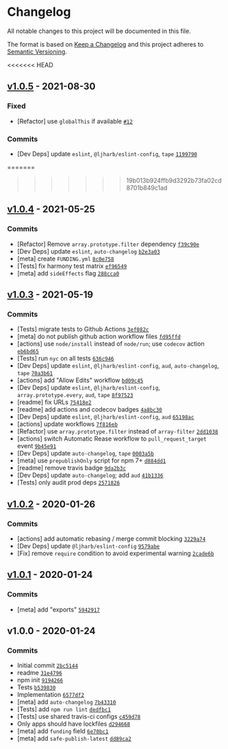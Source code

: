 # Changelog

All notable changes to this project will be documented in this file.

The format is based on [Keep a Changelog](https://keepachangelog.com/en/1.0.0/)
and this project adheres to [Semantic Versioning](https://semver.org/spec/v2.0.0.html).

<<<<<<< HEAD
## [v1.0.5](https://github.com/inspect-js/available-typed-arrays/compare/v1.0.4...v1.0.5) - 2021-08-30

### Fixed

- [Refactor] use `globalThis` if available [`#12`](https://github.com/inspect-js/available-typed-arrays/issues/12)

### Commits

- [Dev Deps] update `eslint`, `@ljharb/eslint-config`, `tape` [`1199790`](https://github.com/inspect-js/available-typed-arrays/commit/1199790ab5841517ad04827fab3f135d2dc5cfb7)

=======
>>>>>>> 19b013b924ffb9d3292b73fa02cd8701b849c1ad
## [v1.0.4](https://github.com/inspect-js/available-typed-arrays/compare/v1.0.3...v1.0.4) - 2021-05-25

### Commits

- [Refactor] Remove `array.prototype.filter` dependency [`f39c90e`](https://github.com/inspect-js/available-typed-arrays/commit/f39c90ecb1907de28ee2d3577b7da37ae12aac56)
- [Dev Deps] update `eslint`, `auto-changelog` [`b2e3a03`](https://github.com/inspect-js/available-typed-arrays/commit/b2e3a035e8cd3ddfd7b565249e1651c6419a34d0)
- [meta] create `FUNDING.yml` [`8c0e758`](https://github.com/inspect-js/available-typed-arrays/commit/8c0e758c6ec80adbb3770554653cdc3aa16beb55)
- [Tests] fix harmony test matrix [`ef96549`](https://github.com/inspect-js/available-typed-arrays/commit/ef96549df171776267529413240a2219cb59d5ce)
- [meta] add `sideEffects` flag [`288cca0`](https://github.com/inspect-js/available-typed-arrays/commit/288cca0fbd214bec706447851bb8bccc4b899a48)

## [v1.0.3](https://github.com/inspect-js/available-typed-arrays/compare/v1.0.2...v1.0.3) - 2021-05-19

### Commits

- [Tests] migrate tests to Github Actions [`3ef082c`](https://github.com/inspect-js/available-typed-arrays/commit/3ef082caaa153b49f4c37c85bbd5c4b13fe4f638)
- [meta] do not publish github action workflow files [`fd95ffd`](https://github.com/inspect-js/available-typed-arrays/commit/fd95ffdaca759eca81cb4c5d5772ee863dfea501)
- [actions] use `node/install` instead of `node/run`; use `codecov` action [`eb6bd65`](https://github.com/inspect-js/available-typed-arrays/commit/eb6bd659a31c92a6a178c71a89fe0d5261413e6c)
- [Tests] run `nyc` on all tests [`636c946`](https://github.com/inspect-js/available-typed-arrays/commit/636c94657b532599ef90a214aaa12639d11b0161)
- [Dev Deps] update `eslint`, `@ljharb/eslint-config`, `aud`, `auto-changelog`, `tape` [`70a3b61`](https://github.com/inspect-js/available-typed-arrays/commit/70a3b61367b318fb883c2f35b8f2d539849a23b6)
- [actions] add "Allow Edits" workflow [`bd09c45`](https://github.com/inspect-js/available-typed-arrays/commit/bd09c45299e396fa5bbd5be4c58b1aedcb372a82)
- [Dev Deps] update `eslint`, `@ljharb/eslint-config`, `array.prototype.every`, `aud`, `tape` [`8f97523`](https://github.com/inspect-js/available-typed-arrays/commit/8f9752308390a79068cd431436bbfd77bca15647)
- [readme] fix URLs [`75418e2`](https://github.com/inspect-js/available-typed-arrays/commit/75418e20b57f4ad5e65d8c2e1864efd14eaa2e65)
- [readme] add actions and codecov badges [`4a8bc30`](https://github.com/inspect-js/available-typed-arrays/commit/4a8bc30af2ce1f48e2b28ab3db5be9589bd6f2d0)
- [Dev Deps] update `eslint`, `@ljharb/eslint-config`, `aud` [`65198ac`](https://github.com/inspect-js/available-typed-arrays/commit/65198ace335a013ef49b6bd722bc80bbbc6be784)
- [actions] update workflows [`7f816eb`](https://github.com/inspect-js/available-typed-arrays/commit/7f816eb231131e53ced2572ba6c6c6a00f975789)
- [Refactor] use `array.prototype.filter` instead of `array-filter` [`2dd1038`](https://github.com/inspect-js/available-typed-arrays/commit/2dd1038d71ce48b5650687691cf8fe09795a6d30)
- [actions] switch Automatic Rease workflow to `pull_request_target` event [`9b45e91`](https://github.com/inspect-js/available-typed-arrays/commit/9b45e914fcb08bdaaaa0166b41716e51f400d1c6)
- [Dev Deps] update `auto-changelog`, `tape` [`0003a5b`](https://github.com/inspect-js/available-typed-arrays/commit/0003a5b122a0724db5499c114104eeeb396b2f67)
- [meta] use `prepublishOnly` script for npm 7+ [`d884dd1`](https://github.com/inspect-js/available-typed-arrays/commit/d884dd1c1117411f35d9fbc07f513a1a85ccdead)
- [readme] remove travis badge [`9da2b3c`](https://github.com/inspect-js/available-typed-arrays/commit/9da2b3c29706340fada995137aba12cfae4d6f37)
- [Dev Deps] update `auto-changelog`; add `aud` [`41b1336`](https://github.com/inspect-js/available-typed-arrays/commit/41b13369c71b0e3e57b9de0f4fb1e4d67950d74a)
- [Tests] only audit prod deps [`2571826`](https://github.com/inspect-js/available-typed-arrays/commit/2571826a5d121eeeeccf4c711e3f9e4616685d50)

## [v1.0.2](https://github.com/inspect-js/available-typed-arrays/compare/v1.0.1...v1.0.2) - 2020-01-26

### Commits

- [actions] add automatic rebasing / merge commit blocking [`3229a74`](https://github.com/inspect-js/available-typed-arrays/commit/3229a74bda60f24e2257efc40ddff9a3ce98de76)
- [Dev Deps] update `@ljharb/eslint-config` [`9579abe`](https://github.com/inspect-js/available-typed-arrays/commit/9579abecc196088561d3aedf27cad45b56f8e18b)
- [Fix] remove `require` condition to avoid experimental warning [`2cade6b`](https://github.com/inspect-js/available-typed-arrays/commit/2cade6b56d6a508a950c7da27d038bee496e716b)

## [v1.0.1](https://github.com/inspect-js/available-typed-arrays/compare/v1.0.0...v1.0.1) - 2020-01-24

### Commits

- [meta] add "exports" [`5942917`](https://github.com/inspect-js/available-typed-arrays/commit/5942917aafb56c6bce80f01b7ae6a9b46bc72c69)

## v1.0.0 - 2020-01-24

### Commits

- Initial commit [`2bc5144`](https://github.com/inspect-js/available-typed-arrays/commit/2bc514459c9f65756adfbd9964abf433183d78f6)
- readme [`31e4796`](https://github.com/inspect-js/available-typed-arrays/commit/31e4796379eba4a16d3c6a8e9baf6eb3f39e33d1)
- npm init [`9194266`](https://github.com/inspect-js/available-typed-arrays/commit/9194266b471a2a2dd5e6969bc40358ceb346e21e)
- Tests [`b539830`](https://github.com/inspect-js/available-typed-arrays/commit/b539830c3213f90de42b4d6e62803f52daf61a6d)
- Implementation [`6577df2`](https://github.com/inspect-js/available-typed-arrays/commit/6577df244ea146ef5ec16858044c8955e0fc445c)
- [meta] add `auto-changelog` [`7b43310`](https://github.com/inspect-js/available-typed-arrays/commit/7b43310be76f00fe60b74a2fd6d0e46ac1d01f3e)
- [Tests] add `npm run lint` [`dedfbc1`](https://github.com/inspect-js/available-typed-arrays/commit/dedfbc1592f86ac1636267d3965f2345df43815b)
- [Tests] use shared travis-ci configs [`c459d78`](https://github.com/inspect-js/available-typed-arrays/commit/c459d78bf2efa9d777f88599ae71a796dbfcb70f)
- Only apps should have lockfiles [`d294668`](https://github.com/inspect-js/available-typed-arrays/commit/d294668422cf35f5e7716a85bfd204e62b01c056)
- [meta] add `funding` field [`6e70bc1`](https://github.com/inspect-js/available-typed-arrays/commit/6e70bc1fb199c7898165aaf05c25bb49f4062e53)
- [meta] add `safe-publish-latest` [`dd89ca2`](https://github.com/inspect-js/available-typed-arrays/commit/dd89ca2c6842f0f3e82958df2b2bd0fc0c929c51)
